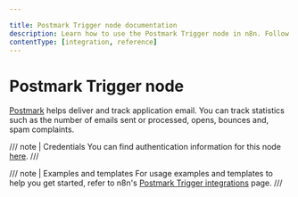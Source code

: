 ```yaml
---

title: Postmark Trigger node documentation
description: Learn how to use the Postmark Trigger node in n8n. Follow technical documentation to integrate Postmark Trigger node into your workflows.
contentType: [integration, reference]
---
```


# Postmark Trigger node

[Postmark](https://postmarkapp.com) helps deliver and track application email. You can track statistics such as the number of emails sent or processed, opens, bounces and, spam complaints.

/// note | Credentials
You can find authentication information for this node [here](/integrations/builtin/credentials/postmark.md).
///

///  note  | Examples and templates
For usage examples and templates to help you get started, refer to n8n's [Postmark Trigger integrations](https://n8n.io/integrations/postmark-trigger/) page.
///
